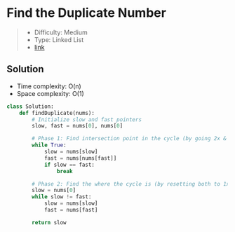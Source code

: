 # Find the Duplicate Number

> - Difficulty: Medium
> - Type: Linked List
> - [link](https://leetcode.com/problems/find-the-duplicate-number/)

## Solution
- Time complexity: O(n)
- Space complexity: O(1)

```python
class Solution:
    def findDuplicate(nums):
        # Initialize slow and fast pointers
        slow, fast = nums[0], nums[0]

        # Phase 1: Find intersection point in the cycle (by going 2x & 1x )
        while True:
            slow = nums[slow]
            fast = nums[nums[fast]]
            if slow == fast:
                break

        # Phase 2: Find the where the cycle is (by resetting both to 1x speed)
        slow = nums[0]
        while slow != fast:
            slow = nums[slow]
            fast = nums[fast]

        return slow
```